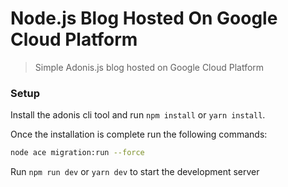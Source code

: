 # Node.js Blog Hosted On Google Cloud Platform

> Simple Adonis.js blog hosted on Google Cloud Platform

### Setup

Install the adonis cli tool and run `npm install` or `yarn install`.

Once the installation is complete run the following commands:

```bash
node ace migration:run --force
```

Run `npm run dev` or `yarn dev` to start the development server
